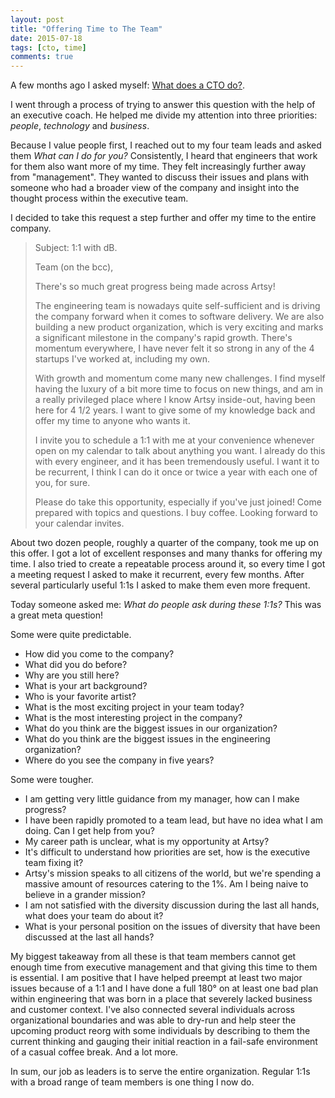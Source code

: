```yaml
---
layout: post
title: "Offering Time to The Team"
date: 2015-07-18
tags: [cto, time]
comments: true
---
```

A few months ago I asked myself: [What does a CTO do?](/2015/05/23/what-does-a-cto-do.html).

I went through a process of trying to answer this question with the help of an executive coach. He helped me divide my attention into three priorities: _people_, _technology_ and _business_.

Because I value people first, I reached out to my four team leads and asked them _What can I do for you?_ Consistently, I heard that engineers that work for them also want more of my time. They felt increasingly further away from "management". They wanted to discuss their issues and plans with someone who had a broader view of the company and insight into the thought process within the executive team.

I decided to take this request a step further and offer my time to the entire company.

> Subject: 1:1 with dB.
>
> Team (on the bcc),
>
> There's so much great progress being made across Artsy!
>
> The engineering team is nowadays quite self-sufficient and is driving the company forward when it comes to software delivery. We are also building a new product organization, which is very exciting and marks a significant milestone in the company's rapid growth. There's momentum everywhere, I have never felt it so strong in any of the 4 startups I've worked at, including my own.
>
> With growth and momentum come many new challenges. I find myself having the luxury of a bit more time to focus on new things, and am in a really privileged place where I know Artsy inside-out, having been here for 4 1/2 years. I want to give some of my knowledge back and offer my time to anyone who wants it.
>
> I invite you to schedule a 1:1 with me at your convenience whenever open on my calendar to talk about anything you want. I already do this with every engineer, and it has been tremendously useful. I want it to be recurrent, I think I can do it once or twice a year with each one of you, for sure.
>
> Please do take this opportunity, especially if you've just joined! Come prepared with topics and questions. I buy coffee. Looking forward to your calendar invites.

About two dozen people, roughly a quarter of the company, took me up on this offer. I got a lot of excellent responses and many thanks for offering my time. I also tried to create a repeatable process around it, so every time I got a meeting request I asked to make it recurrent, every few months. After several particularly useful 1:1s I asked to make them even more frequent.

Today someone asked me: _What do people ask during these 1:1s?_ This was a great meta question!

Some were quite predictable.

- How did you come to the company?
- What did you do before?
- Why are you still here?
- What is your art background?
- Who is your favorite artist?
- What is the most exciting project in your team today?
- What is the most interesting project in the company?
- What do you think are the biggest issues in our organization?
- What do you think are the biggest issues in the engineering organization?
- Where do you see the company in five years?

Some were tougher.

- I am getting very little guidance from my manager, how can I make progress?
- I have been rapidly promoted to a team lead, but have no idea what I am doing. Can I get help from you?
- My career path is unclear, what is my opportunity at Artsy?
- It's difficult to understand how priorities are set, how is the executive team fixing it?
- Artsy's mission speaks to all citizens of the world, but we're spending a massive amount of resources catering to the 1%. Am I being naive to believe in a grander mission?
- I am not satisfied with the diversity discussion during the last all hands, what does your team do about it?
- What is your personal position on the issues of diversity that have been discussed at the last all hands?

My biggest takeaway from all these is that team members cannot get enough time from executive management and that giving this time to them is essential. I am positive that I have helped preempt at least two major issues because of a 1:1 and I have done a full 180° on at least one bad plan within engineering that was born in a place that severely lacked business and customer context. I've also connected several individuals across organizational boundaries and was able to dry-run and help steer the upcoming product reorg with some individuals by describing to them the current thinking and gauging their initial reaction in a fail-safe environment of a casual coffee break. And a lot more.

In sum, our job as leaders is to serve the entire organization. Regular 1:1s with a broad range of team members is one thing I now do.

